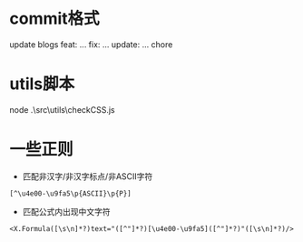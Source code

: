 # commit格式
update blogs
feat: ...
fix: ...
update: ...
chore

# utils脚本
node .\src\utils\checkCSS.js

# 一些正则
* 匹配非汉字/非汉字标点/非ASCII字符
```
[^\u4e00-\u9fa5\p{ASCII}\p{P}]
```

* 匹配公式内出现中文字符
```
<X.Formula([\s\n]*?)text="([^"]*?)[\u4e00-\u9fa5]([^"]*?)"([\s\n]*?)/>
```